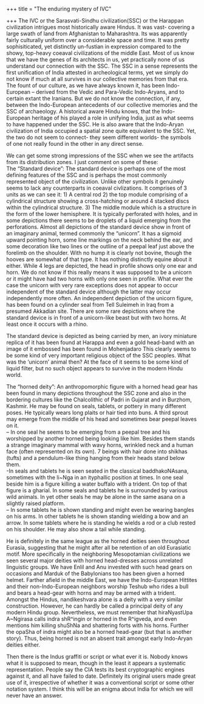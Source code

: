 +++
title = "The enduring mystery of IVC"

+++
The IVC or the Sarasvati-Sindhu civilization(SSC) or the Harappan
civilization intrigues most historically aware Hindus. It was vast-
covering a large swath of land from Afghanistan to Maharashtra. Its was
apparently fairly culturally uniform over a considerable space and time.
It was pretty sophisiticated, yet distinctly un-fustian in expression
compared to the showy, top-heavy coeaval civilizations of the middle
East. Most of us know that we have the genes of its architects in us,
yet practically none of us understand our connection with the SSC. The
SSC in a sense represents the first unification of India attested in
archeological terms, yet we simply do not know if much at all survives
in our collective memories from that era. The fount of our culture, as
we have always known it, has been Indo-European – derived from the Vedic
and Para-Vedic Indo-Aryans, and to certain extant the Iranians. But we
do not know the connection, if any, between the Indo-European
antecedents of our collective memories and the SSC of archaeology. A
historical aware Hindu knows, that the Indo-European heritage of his
played a role in unifying India, just as what seems to have happened
under the SSC. He is also aware that the Indo-Aryan civilization of
India occupied a spatial zone quite equivalent to the SSC. Yet, the two
do not seem to connect- they seem different worlds- the symbols of one
not really found in the other in any direct sense.

We can get some strong impressions of the SSC when we see the artifacts
from its distribution zones. I just comment on some of these:  
The “Standard device”: The standard device is perhaps one of the most
defining features of the SSC and is perhaps the most commonly
represented object of the civilization. Unlike other symbols it
genuinely seems to lack any counterparts in coeaval civlizations. It
comprises of 3 units as we can see it: 1) A central rod 2) the top
module comprising of a cylindrical structure showing a cross-hatching or
around 4 stacked discs within the cylindrical structure. 3) The middle
module which is a structure in the form of the lower hemisphere. It is
typically perforated with holes, and in some depictions there seems to
be droplets of a liquid emerging from the perforations. Almost all
depictions of the standard device show in front of an imaginary animal,
termed commonly the “unicorn”. It has a sigmoid upward pointing horn,
some line markings on the neck behind the ear, and some decoration like
two lines or the outline of a peepal leaf just above the forelimb on the
shoulder. With no hump it is clearly not bovine, though the hooves are
somewhat of that type. It has nothing distinctly equine about it either.
While 4 legs are depicted, the head in profile shows only one ear and
horn. We do not know if this really means it was supposed to be a
unicorn or it might have had two horns with only one seen in profile.
What ever the case the unicorn with very rare exceptions does not appear
to occur independent of the standard device although the latter may
occur independently more often. An independent depiction of the unicorn
figure, has been found on a cylinder seal from Tell Suleimeh in Iraq
from a presumed Akkadian site. There are some rare depictions where the
standard device is in front of a unicorn-like beast but with two horns.
At least once it occurs with a rhino.

The standard device is depicted as being carried by men, an ivory
miniature replica of it has been found at Harappa and even a gold
head-band with an image of it embossed has been found in Mohenjadaro
This clearly seems to be some kind of very important religious object of
the SSC peoples. What was the ‘unicorn’ animal then? At the face of it
seems to be some kind of liquid filter, but no such object appears to
survive in the modern Hindu world.

The “horned deity”: An anthropomorphic figure with a horned head gear
has been found in many depictions throughout the SSC zone and also in
the bordering cultures like the Chalcolithic of Padri in Gujarat and in
Burzhom, Kashmir. He may be found on seals, tablets, or pottery in many
different poses. He typically wears long plaits or hair tied into buns.
A third sprout may emerge from the middle of his head and sometimes bear
peepal leaves on it.  
– In one seal he seems to be emerging from a peepal tree and his
worshipped by another horned being looking like him. Besides them stands
a strange imaginary mammal with wavy horns, wrinkled neck and a human
face (often represented on its own). 7 beings with hair done into
shikhas (tufts) and a pendulum-like thing hanging from their heads stand
below them.  
\-In seals and tablets he is seen seated in the classical
baddhakoNAsana, sometimes with the li\~Nga in an ityphallic position at
times. In one seal beside him is a figure killing a water buffalo with a
trident. On top of that figure is a gharial. In some seals and tablets
he is surrounded by various wild animals. In yet other seals he may be
alone in the same asana on a slightly raised platform.  
– In some tablets he is shown standing and might even be wearing bangles
on his arms. In other tablets he is shown standing wielding a bow and an
arrow. In some tablets where he is standing he wields a rod or a club
rested on his shoulder. He may also show a tail while standing.

He is definitely in the same league as the horned deities seen
throughout Eurasia, suggesting that he might after all be retention of
an old Eurasiatic motif. More specifically in the neighboring
Mesopotamian civilizations we seen several major deities with horned
head-dresses across unrelated linguistic groups. We have Enlil and Anu
invested with such head gears on occasions and Marduk of the Babylonians
too has been given a horned helmet. Farther afield in the middle East,
we have the Indo-European Hittites and their non-Indo-European neighbors
worship Teshub who rides a bull and bears a head-gear with horns and may
be armed with a trident. Amongst the Hindus, nandikeshvara alone is a
deity with a very similar construction. However, he can hardly be called
a principal deity of any modern Hindu group. Nevertheless, we must
remember that hiraNyastUpa A\~Ngirasa calls indra shR^ingin or horned in
the R^igveda, and even mentions him killing shuShNa and shattering forts
with his horns. Further the opaSha of indra might also be a horned
head-gear (but that is another story). Thus, being horned is not an
absent trait amongst early Indo-Aryan deities either.

Then there is the Indus graffiti or script or what ever it is. Nobody
knows what it is supposed to mean, though in the least it appears a
systematic representation. People say the CIA tests its best
cryptographic engines against it, and all have failed to date.
Definitely its original users made great use of it, irrespective of
whether it was a conventional script or some other notation system. I
think this will be an enigma about India for which we will never have an
answer.
